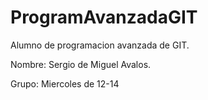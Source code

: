 # ProgramAvanzadaGIT

Alumno de programacion avanzada de GIT. 

Nombre: Sergio de Miguel Avalos. 

Grupo: Miercoles de 12-14
